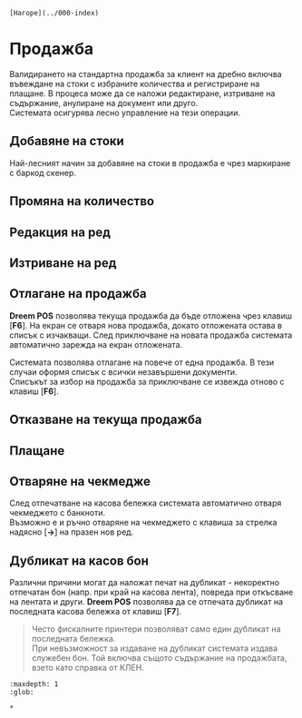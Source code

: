 ```{only} html
[Нагоре](../000-index)
```

# Продажба

Валидирането на стандартна продажба за клиент на дребно включва въвеждане на стоки с избраните количества и регистриране на плащане. В процеса може да се наложи редактиране, изтриване на съдържание, анулиране на документ или друго.  
Системата осигурява лесно управление на тези операции.  

## **Добавяне на стоки**

Най-лесният начин за добавяне на стоки в продажба е чрез маркиране с баркод скенер. 

## **Промяна на количество**



## **Редакция на ред**



## **Изтриване на ред**



## **Отлагане на продажба**

**Dreem POS** позволява текуща продажба да бъде отложена чрез клавиш [**F6**]. На екран се отваря нова продажба, докато отложената остава в списък с изчакващи. След приключване на новата продажба системата автоматично зарежда на екран отложената.  

Системата позволява отлагане на повече от една продажба. В тези случаи оформя списък с всички незавършени документи.  
Списъкът за избор на продажба за приключване се извежда отново с клавиш [**F6**].     

## **Отказване на текуща продажба**



## **Плащане**



## **Отваряне на чекмедже**

След отпечатване на касова бележка системата автоматично отваря чекмеджето с банкноти.  
Възможно е и ръчно отваряне на чекмеджето с клавиша за стрелка надясно [**->**] на празен нов ред.

## **Дубликат на касов бон**

Различни причини могат да наложат печат на дубликат - некоректно отпечатан бон (напр. при край на касова лента), повреда при откъсване на лентата и други. **Dreem POS** позволява да се отпечата дубликат на последната касова бележка от клавиш [**F7**].

> Често фискалните принтери позволяват само един дубликат на последната бележка.  
> При невъзможност за издаване на дубликат системата издава служебен бон. Той включва същото съдържание на продажбата, взето като справка от КЛЕН.

```{toctree}
:maxdepth: 1
:glob:

*
```